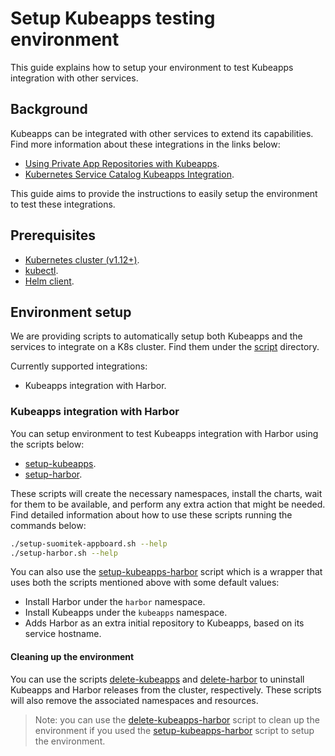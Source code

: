 # Setup Kubeapps testing environment

This guide explains how to setup your environment to test Kubeapps integration with other services.

## Background

Kubeapps can be integrated with other services to extend its capabilities. Find more information about these integrations in the links below:

- [Using Private App Repositories with Kubeapps](../user/private-app-repository.md).
- [Kubernetes Service Catalog Kubeapps Integration](../user/service-catalog.md).

This guide aims to provide the instructions to easily setup the environment to test these integrations.

## Prerequisites

- [Kubernetes cluster (v1.12+)](https://kubernetes.io/docs/setup/pick-right-solution/).
- [kubectl](https://kubernetes.io/docs/tasks/tools/install-kubectl/).
- [Helm client](https://helm.sh/docs/intro/install/).

## Environment setup

We are providing scripts to automatically setup both Kubeapps and the services to integrate on a K8s cluster. Find them under the [script](../../script) directory.

Currently supported integrations:

- Kubeapps integration with Harbor.

### Kubeapps integration with Harbor

You can setup environment to test Kubeapps integration with Harbor using the scripts below:

- [setup-kubeapps](../../script/setup-suomitek-appboard.sh).
- [setup-harbor](../../script/setup-harbor.sh).

These scripts will create the necessary namespaces, install the charts, wait for them to be available, and perform any extra action that might be needed. Find detailed information about how to use these scripts running the commands below:

```bash
./setup-suomitek-appboard.sh --help
./setup-harbor.sh --help
```

You can also use the [setup-kubeapps-harbor](../../script/setup-kubeapps-harbor.sh) script which is a wrapper that uses both the scripts mentioned above with some default values:

- Install Harbor under the `harbor` namespace.
- Install Kubeapps under the `kubeapps` namespace.
- Adds Harbor as an extra initial repository to Kubeapps, based on its service hostname.

#### Cleaning up the environment

You can use the scripts [delete-kubeapps](../../script/delete-suomitek-appboard.sh) and [delete-harbor](../../script/delete-harbor.sh) to uninstall Kubeapps and Harbor releases from the cluster, respectively. These scripts will also remove the associated namespaces and resources.

> Note: you can use the [delete-kubeapps-harbor](../../script/delete-kubeapps-harbor.sh) script to clean up the environment if you used the [setup-kubeapps-harbor](../../script/setup-kubeapps-harbor.sh) script to setup the environment.
